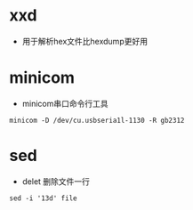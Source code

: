 # xxd

- 用于解析hex文件比hexdump更好用

# minicom

- minicom串口命令行工具

```
minicom -D /dev/cu.usbseria1l-1130 -R gb2312
```

# sed

- delet 删除文件一行

```
sed -i '13d' file
```
